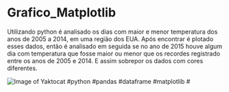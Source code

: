 # Grafico_Matplotlib

Utilizando python é analisado os dias com maior e menor temperatura dos anos de 2005 a 2014, em uma região dos EUA. Após encontrar é plotado esses dados, então é analisado em seguida se no ano de 2015 houve algum dia com temperatura que fosse maior ou menor que os recordes registrado entre os anos de 2005 e 2014. E assim sobrepor os dados com cores diferentes.

![Image of Yaktocat](https://github.com/willianmayrink/Grafico_Matplotlib/blob/master/Grafico.png)
#python #pandas #dataframe #matplotlib #
